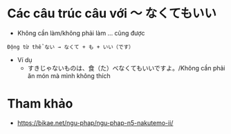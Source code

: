 # Các câu trúc câu với ～ なくてもいい
* Không cần làm/không phải làm ... cũng được
```
Động từ thể ない → なくて + も + いい（です）
```
* Ví dụ
    * すきじゃないものは、食（た）べなくてもいいですよ。/Không cần phải ăn món mà mình không thích

# Tham khảo
* https://bikae.net/ngu-phap/ngu-phap-n5-nakutemo-ii/